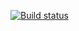 [![Build status](https://ci.appveyor.com/api/projects/status/bfg1yh5igx3hpxom?svg=true)](https://ci.appveyor.com/project/JaneGame/homeworkauto2-1)

